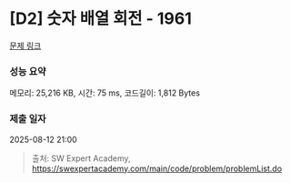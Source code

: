 # [D2] 숫자 배열 회전 - 1961 

[문제 링크](https://swexpertacademy.com/main/code/problem/problemDetail.do?contestProbId=AV5Pq-OKAVYDFAUq) 

### 성능 요약

메모리: 25,216 KB, 시간: 75 ms, 코드길이: 1,812 Bytes

### 제출 일자

2025-08-12 21:00



> 출처: SW Expert Academy, https://swexpertacademy.com/main/code/problem/problemList.do